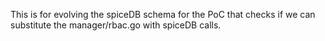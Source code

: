 This is for evolving the spiceDB schema for the PoC that checks if we can substitute the manager/rbac.go 
with spiceDB calls.